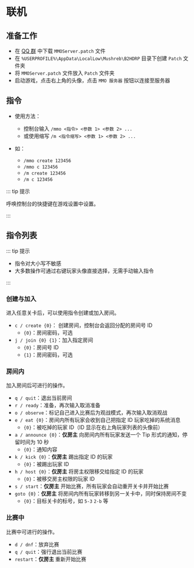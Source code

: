 # 联机

## 准备工作

- 在 [QQ 群](https://qm.qq.com/q/2mIPnK8JIk) 中下载 `MMOServer.patch` 文件
- 在 `%USERPROFILE%\AppData\LocalLow\Mushreb\B2HDRP` 目录下创建 `Patch` 文件夹
- 将 `MMOServer.patch` 文件放入 `Patch` 文件夹
- 启动游戏，点击右上角的头像，点击 `MMO 服务器` 按钮以连接至服务器

## 指令

- 使用方法：

  - 控制台输入 `/mmo <指令> <参数 1> <参数 2> ...`
  - 或使用缩写 `/m <指令缩写> <参数 1> <参数 2> ...`

- 如：
  - `/mmo create 123456`
  - `/mmo c 123456`
  - `/m create 123456`
  - `/m c 123456`

::: tip 提示

呼唤控制台的快捷键在游戏设置中设置。

:::

## 指令列表

::: tip 提示

- 指令对大小写不敏感
- 大多数操作可通过右键玩家头像直接选择，无需手动输入指令

:::

### 创建与加入

进入任意关卡后，可以使用指令创建或加入房间。

- `c / create {0}`： 创建房间，控制台会返回分配的房间号 ID
  - `{0}`：房间密码，可选
- `j / join {0} {1}`：加入指定房间
  - `{0}`：房间号 ID
  - `{1}`：房间密码，可选

### 房间内

加入房间后可进行的操作。

- `q / quit`：退出当前房间
- `r / ready`：准备，再次输入取消准备
- `o / observe`：标记自己进入比赛后为观战模式，再次输入取消观战
- `e / eat {0}`：房间内所有玩家会收到自己把指定 ID 玩家吃掉的系统消息
  - `{0}`：被吃掉的玩家 ID（ID 显示在右上角玩家列表的头像前）
- `a / announce {0}`：<span class="text-red">**仅房主**</span> 向房间内所有玩家发送一个 Tip 形式的通知，停留时间为 10 秒
  - `{0}`：通知内容
- `k / kick {0}`：<span class="text-red">**仅房主**</span> 踢出指定 ID 的玩家
  - `{0}`：被踢出玩家 ID
- `h / host {0}`：<span class="text-red">**仅房主**</span> 将房主权限移交给指定 ID 的玩家
  - `{0}`：被移交房主权限的玩家 ID
- `s / start`：<span class="text-red">**仅房主**</span> 开始比赛，所有玩家会自动重开关卡并开始比赛
- `goto {0}`：<span class="text-red">**仅房主**</span> 将房间内所有玩家转移到另一关卡中，同时保持房间不变
  - `{0}`：目标关卡的标号，如 `5-3` `2-b` 等

### 比赛中

比赛中可进行的操作。

- `d / dnf`：放弃比赛
- `q / quit`：强行退出当前比赛
- `restart`：<span class="text-red">**仅房主**</span> 重新开始比赛
